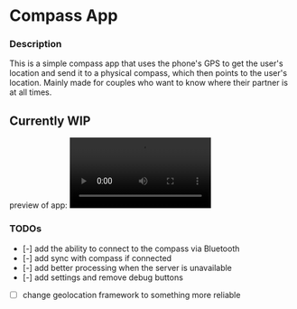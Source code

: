 # Compass App

### Description
This is a simple compass app that uses the phone's GPS to get the user's location and send it to a physical compass, which then points to the user's location. Mainly made for couples who want to know where their partner is at all times.



## Currently WIP
preview of app:
<video src='https://user-images.githubusercontent.com/50590135/235178677-73e02a8a-546c-45ff-a05c-6697c7a57c55.webm' width=250/>

### TODOs
- [-] add the ability to connect to the compass via Bluetooth
- [-] add sync with compass if connected
- [-] add better processing when the server is unavailable
- [-] add settings and remove debug buttons
- [ ] change geolocation framework to something more reliable
